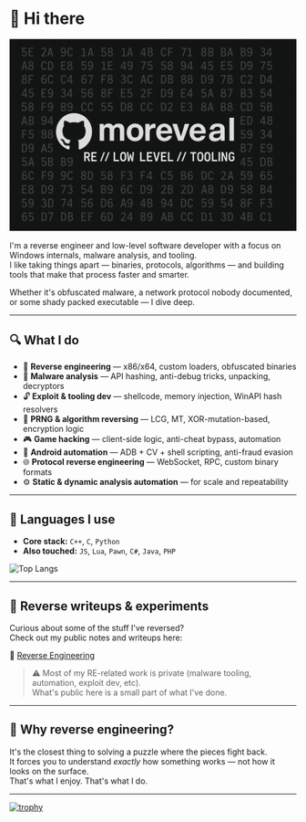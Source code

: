 # 👋 Hi there

<img src="/images/banner.png" alt="Banner" width="1024">

I'm a reverse engineer and low-level software developer with a focus on Windows internals, malware analysis, and tooling.  
I like taking things apart — binaries, protocols, algorithms — and building tools that make that process faster and smarter.

Whether it's obfuscated malware, a network protocol nobody documented, or some shady packed executable — I dive deep.

---

## 🔍 What I do

- 🧠 **Reverse engineering** — x86/x64, custom loaders, obfuscated binaries  
- 🐛 **Malware analysis** — API hashing, anti-debug tricks, unpacking, decryptors  
- 🔓 **Exploit & tooling dev** — shellcode, memory injection, WinAPI hash resolvers  
- 🎲 **PRNG & algorithm reversing** — LCG, MT, XOR-mutation-based, encryption logic  
- 🎮 **Game hacking** — client-side logic, anti-cheat bypass, automation  
- 🤖 **Android automation** — ADB + CV + shell scripting, anti-fraud evasion  
- 🌐 **Protocol reverse engineering** — WebSocket, RPC, custom binary formats  
- ⚙️ **Static & dynamic analysis automation** — for scale and repeatability

---

## 🧪 Languages I use

- **Core stack:** `C++`, `C`, `Python`  
- **Also touched:** `JS`, `Lua`, `Pawn`, `C#`, `Java`, `PHP`

![Top Langs](https://github-readme-stats.vercel.app/api/top-langs/?username=moreveal&layout=compact&theme=github_dark&hide=html,css,gdb)


---

## 📂 Reverse writeups & experiments

Curious about some of the stuff I've reversed?  
Check out my public notes and writeups here:

🔗 [Reverse Engineering](https://github.com/moreveal/reverse-writeups)

> ⚠️ Most of my RE-related work is private (malware tooling, automation, exploit dev, etc).  
> What's public here is a small part of what I've done.

---

## 💬 Why reverse engineering?

It's the closest thing to solving a puzzle where the pieces fight back.  
It forces you to understand *exactly* how something works — not how it looks on the surface.  
That's what I enjoy. That's what I do.

---

[![trophy](https://github-profile-trophy.vercel.app/?username=moreveal&theme=onedark)](https://github.com/ryo-ma/github-profile-trophy)
